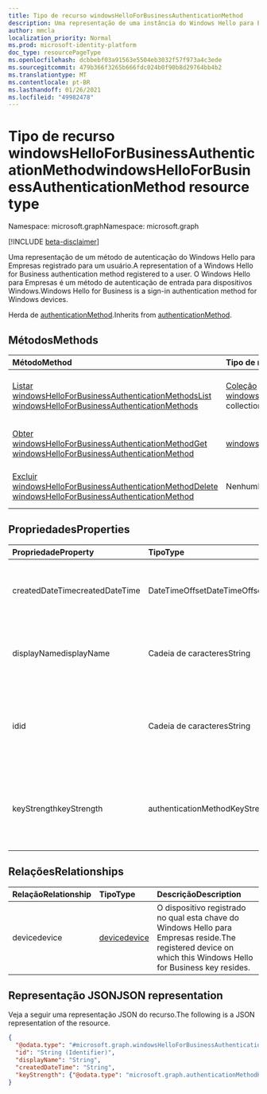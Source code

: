 ```yaml
---
title: Tipo de recurso windowsHelloForBusinessAuthenticationMethod
description: Uma representação de uma instância do Windows Hello para Empresas registrada para um usuário. O Windows Hello para Empresas é um método de autenticação de login.
author: mmcla
localization_priority: Normal
ms.prod: microsoft-identity-platform
doc_type: resourcePageType
ms.openlocfilehash: dcbbebf03a91563e5504eb3032f57f973a4c3ede
ms.sourcegitcommit: 479b366f3265b666fdc024b0f90b8d29764bb4b2
ms.translationtype: MT
ms.contentlocale: pt-BR
ms.lasthandoff: 01/26/2021
ms.locfileid: "49982478"
---
```

# <a name="windowshelloforbusinessauthenticationmethod-resource-type"></a><span data-ttu-id="a0517-104">Tipo de recurso windowsHelloForBusinessAuthenticationMethod</span><span class="sxs-lookup"><span data-stu-id="a0517-104">windowsHelloForBusinessAuthenticationMethod resource type</span></span>

<span data-ttu-id="a0517-105">Namespace: microsoft.graph</span><span class="sxs-lookup"><span data-stu-id="a0517-105">Namespace: microsoft.graph</span></span>

[!INCLUDE [beta-disclaimer](../../includes/beta-disclaimer.md)]

<span data-ttu-id="a0517-106">Uma representação de um método de autenticação do Windows Hello para Empresas registrado para um usuário.</span><span class="sxs-lookup"><span data-stu-id="a0517-106">A representation of a Windows Hello for Business authentication method registered to a user.</span></span> <span data-ttu-id="a0517-107">O Windows Hello para Empresas é um método de autenticação de entrada para dispositivos Windows.</span><span class="sxs-lookup"><span data-stu-id="a0517-107">Windows Hello for Business is a sign-in authentication method for Windows devices.</span></span>

<span data-ttu-id="a0517-108">Herda de [authenticationMethod](../resources/authenticationmethod.md).</span><span class="sxs-lookup"><span data-stu-id="a0517-108">Inherits from [authenticationMethod](../resources/authenticationmethod.md).</span></span>

## <a name="methods"></a><span data-ttu-id="a0517-109">Métodos</span><span class="sxs-lookup"><span data-stu-id="a0517-109">Methods</span></span>
|<span data-ttu-id="a0517-110">Método</span><span class="sxs-lookup"><span data-stu-id="a0517-110">Method</span></span>|<span data-ttu-id="a0517-111">Tipo de retorno</span><span class="sxs-lookup"><span data-stu-id="a0517-111">Return type</span></span>|<span data-ttu-id="a0517-112">Descrição</span><span class="sxs-lookup"><span data-stu-id="a0517-112">Description</span></span>|
|:---|:---|:---|
|[<span data-ttu-id="a0517-113">Listar windowsHelloForBusinessAuthenticationMethods</span><span class="sxs-lookup"><span data-stu-id="a0517-113">List windowsHelloForBusinessAuthenticationMethods</span></span>](../api/windowshelloforbusinessauthenticationmethod-list.md)|<span data-ttu-id="a0517-114">[Coleção windowsHelloForBusinessAuthenticationMethod](../resources/windowshelloforbusinessauthenticationmethod.md)</span><span class="sxs-lookup"><span data-stu-id="a0517-114">[windowsHelloForBusinessAuthenticationMethod](../resources/windowshelloforbusinessauthenticationmethod.md) collection</span></span>|<span data-ttu-id="a0517-115">Obter uma lista dos [objetos windowsHelloForBusinessAuthenticationMethod](../resources/windowshelloforbusinessauthenticationmethod.md) e suas propriedades.</span><span class="sxs-lookup"><span data-stu-id="a0517-115">Get a list of the [windowsHelloForBusinessAuthenticationMethod](../resources/windowshelloforbusinessauthenticationmethod.md) objects and their properties.</span></span>|
|[<span data-ttu-id="a0517-116">Obter windowsHelloForBusinessAuthenticationMethod</span><span class="sxs-lookup"><span data-stu-id="a0517-116">Get windowsHelloForBusinessAuthenticationMethod</span></span>](../api/windowshelloforbusinessauthenticationmethod-get.md)|[<span data-ttu-id="a0517-117">windowsHelloForBusinessAuthenticationMethod</span><span class="sxs-lookup"><span data-stu-id="a0517-117">windowsHelloForBusinessAuthenticationMethod</span></span>](../resources/windowshelloforbusinessauthenticationmethod.md)|<span data-ttu-id="a0517-118">Leia as propriedades e as relações de um [objeto windowsHelloForBusinessAuthenticationMethod.](../resources/windowshelloforbusinessauthenticationmethod.md)</span><span class="sxs-lookup"><span data-stu-id="a0517-118">Read the properties and relationships of a [windowsHelloForBusinessAuthenticationMethod](../resources/windowshelloforbusinessauthenticationmethod.md) object.</span></span>|
|[<span data-ttu-id="a0517-119">Excluir windowsHelloForBusinessAuthenticationMethod</span><span class="sxs-lookup"><span data-stu-id="a0517-119">Delete windowsHelloForBusinessAuthenticationMethod</span></span>](../api/windowshelloforbusinessauthenticationmethod-delete.md)|<span data-ttu-id="a0517-120">Nenhum</span><span class="sxs-lookup"><span data-stu-id="a0517-120">None</span></span>|<span data-ttu-id="a0517-121">Exclui um [objeto windowsHelloForBusinessAuthenticationMethod.](../resources/windowshelloforbusinessauthenticationmethod.md)</span><span class="sxs-lookup"><span data-stu-id="a0517-121">Deletes a [windowsHelloForBusinessAuthenticationMethod](../resources/windowshelloforbusinessauthenticationmethod.md) object.</span></span>|

## <a name="properties"></a><span data-ttu-id="a0517-122">Propriedades</span><span class="sxs-lookup"><span data-stu-id="a0517-122">Properties</span></span>
|<span data-ttu-id="a0517-123">Propriedade</span><span class="sxs-lookup"><span data-stu-id="a0517-123">Property</span></span>|<span data-ttu-id="a0517-124">Tipo</span><span class="sxs-lookup"><span data-stu-id="a0517-124">Type</span></span>|<span data-ttu-id="a0517-125">Descrição</span><span class="sxs-lookup"><span data-stu-id="a0517-125">Description</span></span>|
|:---|:---|:---|
|<span data-ttu-id="a0517-126">createdDateTime</span><span class="sxs-lookup"><span data-stu-id="a0517-126">createdDateTime</span></span>|<span data-ttu-id="a0517-127">DateTimeOffset</span><span class="sxs-lookup"><span data-stu-id="a0517-127">DateTimeOffset</span></span>|<span data-ttu-id="a0517-128">A data e a hora em que essa chave do Windows Hello para Empresas foi registrada.</span><span class="sxs-lookup"><span data-stu-id="a0517-128">The date and time that this Windows Hello for Business key was registered.</span></span>|
|<span data-ttu-id="a0517-129">displayName</span><span class="sxs-lookup"><span data-stu-id="a0517-129">displayName</span></span>|<span data-ttu-id="a0517-130">Cadeia de caracteres</span><span class="sxs-lookup"><span data-stu-id="a0517-130">String</span></span>|<span data-ttu-id="a0517-131">O nome do dispositivo no qual o Windows Hello para Empresas está registrado</span><span class="sxs-lookup"><span data-stu-id="a0517-131">The name of the device on which Windows Hello for Business is registered</span></span>|
|<span data-ttu-id="a0517-132">id</span><span class="sxs-lookup"><span data-stu-id="a0517-132">id</span></span>|<span data-ttu-id="a0517-133">Cadeia de caracteres</span><span class="sxs-lookup"><span data-stu-id="a0517-133">String</span></span>|<span data-ttu-id="a0517-134">Um identificador exclusivo para esse método de autenticação.</span><span class="sxs-lookup"><span data-stu-id="a0517-134">A unique identifier for this authentication method.</span></span> <span data-ttu-id="a0517-135">Herdado de [authenticationMethod](../resources/authenticationmethod.md)</span><span class="sxs-lookup"><span data-stu-id="a0517-135">Inherited from [authenticationMethod](../resources/authenticationmethod.md)</span></span>|
|<span data-ttu-id="a0517-136">keyStrength</span><span class="sxs-lookup"><span data-stu-id="a0517-136">keyStrength</span></span>|<span data-ttu-id="a0517-137">authenticationMethodKeyStrength</span><span class="sxs-lookup"><span data-stu-id="a0517-137">authenticationMethodKeyStrength</span></span>|<span data-ttu-id="a0517-138">Força fundamental dessa chave do Windows Hello para Empresas.</span><span class="sxs-lookup"><span data-stu-id="a0517-138">Key strength of this Windows Hello for Business key.</span></span> <span data-ttu-id="a0517-139">Os valores possíveis são: `normal`, `weak`, `unknown`.</span><span class="sxs-lookup"><span data-stu-id="a0517-139">Possible values are: `normal`, `weak`, `unknown`.</span></span>|

## <a name="relationships"></a><span data-ttu-id="a0517-140">Relações</span><span class="sxs-lookup"><span data-stu-id="a0517-140">Relationships</span></span>
|<span data-ttu-id="a0517-141">Relação</span><span class="sxs-lookup"><span data-stu-id="a0517-141">Relationship</span></span>|<span data-ttu-id="a0517-142">Tipo</span><span class="sxs-lookup"><span data-stu-id="a0517-142">Type</span></span>|<span data-ttu-id="a0517-143">Descrição</span><span class="sxs-lookup"><span data-stu-id="a0517-143">Description</span></span>|
|:---|:---|:---|
|<span data-ttu-id="a0517-144">device</span><span class="sxs-lookup"><span data-stu-id="a0517-144">device</span></span>|[<span data-ttu-id="a0517-145">device</span><span class="sxs-lookup"><span data-stu-id="a0517-145">device</span></span>](../resources/device.md)|<span data-ttu-id="a0517-146">O dispositivo registrado no qual esta chave do Windows Hello para Empresas reside.</span><span class="sxs-lookup"><span data-stu-id="a0517-146">The registered device on which this Windows Hello for Business key resides.</span></span>|

## <a name="json-representation"></a><span data-ttu-id="a0517-147">Representação JSON</span><span class="sxs-lookup"><span data-stu-id="a0517-147">JSON representation</span></span>
<span data-ttu-id="a0517-148">Veja a seguir uma representação JSON do recurso.</span><span class="sxs-lookup"><span data-stu-id="a0517-148">The following is a JSON representation of the resource.</span></span>
<!-- {
  "blockType": "resource",
  "keyProperty": "id",
  "@odata.type": "microsoft.graph.windowsHelloForBusinessAuthenticationMethod",
  "baseType": "microsoft.graph.authenticationMethod",
  "openType": false
}
-->
``` json
{
  "@odata.type": "#microsoft.graph.windowsHelloForBusinessAuthenticationMethod",
  "id": "String (Identifier)",
  "displayName": "String",
  "createdDateTime": "String",
  "keyStrength": {"@odata.type": "microsoft.graph.authenticationMethodKeyStrength"}
}
```
